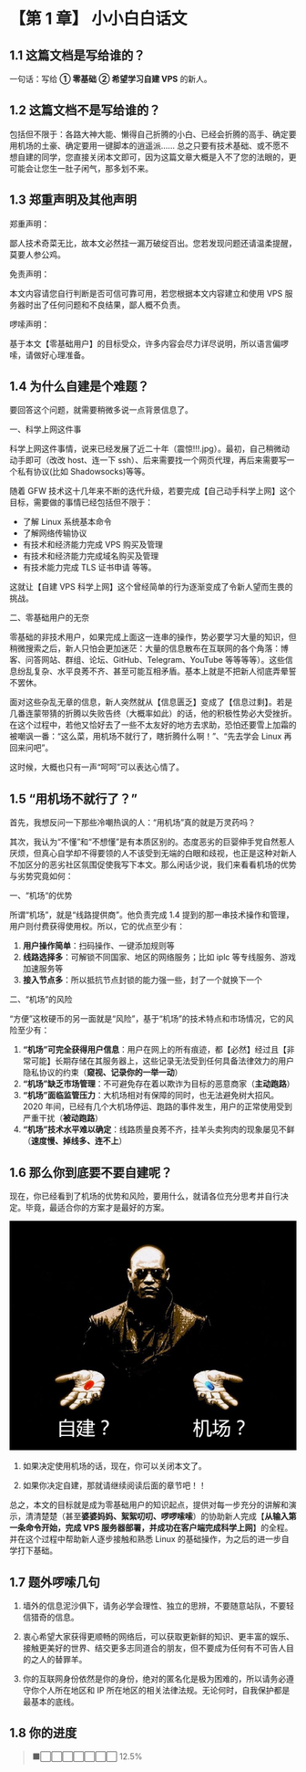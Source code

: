 # 【第 1 章】 小小白白话文

## 1.1 这篇文档是写给谁的？

一句话：写给 **① 零基础** **② 希望学习自建 VPS** 的新人。

## 1.2 这篇文档不是写给谁的？

包括但不限于：各路大神大能、懒得自己折腾的小白、已经会折腾的高手、确定要用机场的土豪、确定要用一键脚本的逍遥派...... 总之只要有技术基础、或不愿不想自建的同学，您直接关闭本文即可，因为这篇文章大概是入不了您的法眼的，更可能会让您生一肚子闲气，那多划不来。

## 1.3 郑重声明及其他声明

郑重声明：

鄙人技术奇菜无比，故本文必然挂一漏万破绽百出。您若发现问题还请温柔提醒，莫要人参公鸡。

免责声明：

本文内容请您自行判断是否可信可靠可用，若您根据本文内容建立和使用 VPS 服务器时出了任何问题和不良结果，鄙人概不负责。

啰嗦声明：

基于本文【零基础用户】的目标受众，许多内容会尽力详尽说明，所以语言偏啰嗦，请做好心理准备。

## 1.4 为什么自建是个难题？

要回答这个问题，就需要稍微多说一点背景信息了。

一、科学上网这件事

科学上网这件事情，说来已经发展了近二十年（震惊!!!.jpg）。最初，自己稍微动动手即可（改改 host、连一下 ssh）、后来需要找一个网页代理，再后来需要写一个私有协议(比如 Shadowsocks)等等。

随着 GFW 技术这十几年来不断的迭代升级，若要完成【自己动手科学上网】这个目标，需要做的事情已经包括但不限于：

- 了解 Linux 系统基本命令
- 了解网络传输协议
- 有技术和经济能力完成 VPS 购买及管理
- 有技术和经济能力完成域名购买及管理
- 有技术能力完成 TLS 证书申请 等等。

这就让【自建 VPS 科学上网】这个曾经简单的行为逐渐变成了令新人望而生畏的挑战。

二、零基础用户的无奈

零基础的非技术用户，如果完成上面这一连串的操作，势必要学习大量的知识，但稍微搜索之后，新人只怕会更加迷茫：大量的信息散布在互联网的各个角落：博客、问答网站、群组、论坛、GitHub、Telegram、YouTube 等等等等）。这些信息纷乱复杂、水平良莠不齐、甚至可能互相矛盾。基本上就是不把新人彻底弄晕誓不罢休。

面对这些杂乱无章的信息，新人突然就从【信息匮乏】变成了【信息过剩】。若是几番连蒙带猜的折腾以失败告终（大概率如此）的话，他的积极性势必大受挫折。在这个过程中，若他又恰好去了一些不太友好的地方去求助，恐怕还要雪上加霜的被嘲讽一番：“这么菜，用机场不就行了，瞎折腾什么啊！”、“先去学会 Linux 再回来问吧”。

这时候，大概也只有一声“呵呵”可以表达心情了。

## 1.5 “用机场不就行了？”

首先，我想反问一下那些冷嘲热讽的人：“用机场”真的就是万灵药吗？

其次，我认为“不懂”和“不想懂”是有本质区别的。态度恶劣的巨婴伸手党自然惹人厌烦，但真心自学却不得要领的人不该受到无端的白眼和歧视，也正是这种对新人不加区分的恶劣社区氛围促使我写下本文。那么闲话少说，我们来看看机场的优势与劣势究竟如何：

一、“机场“的优势

所谓“机场”，就是“线路提供商”。他负责完成 1.4 提到的那一串技术操作和管理，用户则付费获得使用权。所以，它的优点至少有：

1. **用户操作简单**：扫码操作、一键添加规则等
2. **线路选择多**：可解锁不同国家、地区的网络服务；比如 iplc 等专线服务、游戏加速服务等
3. **接入节点多**：所以抵抗节点封锁的能力强一些，封了一个就换下一个

二、“机场”的风险

“方便”这枚硬币的另一面就是“风险”，基于“机场”的技术特点和市场情况，它的风险至少有：

1. **“机场”可完全获得用户信息**：用户在网上的所有痕迹，都【必然】经过且【非常可能】长期存储在其服务器上，这些记录无法受到任何具备法律效力的用户隐私协议的约束（**窥视、记录你的一举一动**）
2. **“机场”缺乏市场管理**：不可避免存在着以欺诈为目标的恶意商家（**主动跑路**）
3. **“机场”面临监管压力**：大机场相对有保障的同时，也无法避免树大招风。2020 年间，已经有几个大机场停运、跑路的事件发生，用户的正常使用受到严重干扰（**被动跑路**）
4. **“机场”技术水平难以确定**：线路质量良莠不齐，挂羊头卖狗肉的现象屡见不鲜（**速度慢、掉线多、连不上**）

## 1.6 那么你到底要不要自建呢？

现在，你已经看到了机场的优势和风险，要用什么，就请各位充分思考并自行决定。毕竟，最适合你的方案才是最好的方案。

![It's Your Choice!](./ch01-img01-choice.png)

1. 如果决定使用机场的话，现在，你可以关闭本文了。

2. 如果你决定自建，那就请继续阅读后面的章节吧！！

总之，本文的目标就是成为零基础用户的知识起点，提供对每一步充分的讲解和演示，清清楚楚（甚至**婆婆妈妈、絮絮叨叨、啰啰嗦嗦**）的协助新人完成【**从输入第一条命令开始，完成 VPS 服务器部署，并成功在客户端完成科学上网**】的全程。并在这个过程中帮助新人逐步接触和熟悉 Linux 的基础操作，为之后的进一步自学打下基础。

## 1.7 题外啰嗦几句

1. 墙外的信息泥沙俱下，请务必学会理性、独立的思辨，不要随意站队，不要轻信猎奇的信息。

2. 衷心希望大家获得更顺畅的网络后，可以获取更新鲜的知识、更丰富的娱乐、接触更美好的世界、结交更多志同道合的朋友，但不要成为任何有不可告人目的之人的替罪羊。

3. 你的互联网身份依然是你的身份，绝对的匿名化是极为困难的，所以请务必遵守你个人所在地区和 IP 所在地区的相关法律法规。无论何时，自我保护都是最基本的底线。

## 1.8 你的进度

> ⬛⬜⬜⬜⬜⬜⬜⬜ 12.5%
